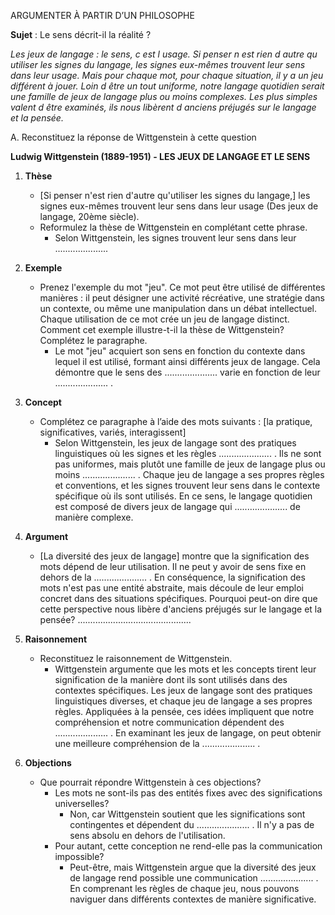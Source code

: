 ARGUMENTER À PARTIR D’UN PHILOSOPHE

**Sujet** : Le sens décrit-il la réalité ?

*Les jeux de langage : le sens, c est l usage. Si penser n est rien d autre qu utiliser les signes du langage, les signes eux-mêmes trouvent leur sens dans leur usage. Mais pour chaque mot, pour chaque situation, il y a un jeu différent à jouer. Loin d être un tout uniforme, notre langage quotidien serait une famille de jeux de langage plus ou moins complexes. Les plus simples valent d être examinés, ils nous libèrent d anciens préjugés sur le langage et la pensée.*

A. Reconstituez la réponse de Wittgenstein à cette question

**Ludwig Wittgenstein (1889-1951) - LES JEUX DE LANGAGE ET LE SENS**

1. **Thèse**
   - [Si penser n'est rien d'autre qu'utiliser les signes du langage,] les signes eux-mêmes trouvent leur sens dans leur usage (Des jeux de langage, 20ème siècle).
   - Reformulez la thèse de Wittgenstein en complétant cette phrase.
     - Selon Wittgenstein, les signes trouvent leur sens dans leur .....................
2. **Exemple**
   - Prenez l'exemple du mot "jeu". Ce mot peut être utilisé de différentes manières : il peut désigner une activité récréative, une stratégie dans un contexte, ou même une manipulation dans un débat intellectuel. Chaque utilisation de ce mot crée un jeu de langage distinct. Comment cet exemple illustre-t-il la thèse de Wittgenstein? Complétez le paragraphe.
     - Le mot "jeu" acquiert son sens en fonction du contexte dans lequel il est utilisé, formant ainsi différents jeux de langage. Cela démontre que le sens des ..................... varie en fonction de leur ..................... .
3. **Concept**
   - Complétez ce paragraphe à l’aide des mots suivants : [la pratique, significatives, variés, interagissent]
     - Selon Wittgenstein, les jeux de langage sont des pratiques linguistiques où les signes et les règles ..................... . Ils ne sont pas uniformes, mais plutôt une famille de jeux de langage plus ou moins ..................... . Chaque jeu de langage a ses propres règles et conventions, et les signes trouvent leur sens dans le contexte spécifique où ils sont utilisés. En ce sens, le langage quotidien est composé de divers jeux de langage qui ..................... de manière complexe.

4. **Argument**
   - [La diversité des jeux de langage] montre que la signification des mots dépend de leur utilisation. Il ne peut y avoir de sens fixe en dehors de la ..................... . En conséquence, la signification des mots n'est pas une entité abstraite, mais découle de leur emploi concret dans des situations spécifiques. Pourquoi peut-on dire que cette perspective nous libère d'anciens préjugés sur le langage et la pensée? .............................................

5. **Raisonnement**
   - Reconstituez le raisonnement de Wittgenstein.
     - Wittgenstein argumente que les mots et les concepts tirent leur signification de la manière dont ils sont utilisés dans des contextes spécifiques. Les jeux de langage sont des pratiques linguistiques diverses, et chaque jeu de langage a ses propres règles. Appliquées à la pensée, ces idées impliquent que notre compréhension et notre communication dépendent des ..................... . En examinant les jeux de langage, on peut obtenir une meilleure compréhension de la ..................... .

6. **Objections**
   - Que pourrait répondre Wittgenstein à ces objections?
     - Les mots ne sont-ils pas des entités fixes avec des significations universelles?
       - Non, car Wittgenstein soutient que les significations sont contingentes et dépendent du ..................... . Il n'y a pas de sens absolu en dehors de l'utilisation.
     - Pour autant, cette conception ne rend-elle pas la communication impossible?
       - Peut-être, mais Wittgenstein argue que la diversité des jeux de langage rend possible une communication ..................... . En comprenant les règles de chaque jeu, nous pouvons naviguer dans différents contextes de manière significative.
